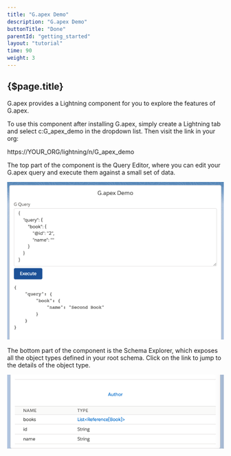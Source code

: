 ```yaml
---
title: "G.apex Demo"
description: "G.apex Demo"
buttonTitle: "Done"
parentId: "getting_started"
layout: "tutorial"
time: 90
weight: 3
---
```


## {$page.title}

G.apex provides a Lightning component for you to explore the features of G.apex.

To use this component after installing G.apex, simply create a Lightning tab and select c:G_apex_demo in the dropdown list. Then visit the link in your org:

https://YOUR_ORG/lightning/n/G_apex_demo

The top part of the component is the Query Editor, where you can edit your G.apex query and execute them against a small set of data.

![Query Editor](https://raw.githubusercontent.com/Click-to-Cloud/G.apex/master/images/query_small.png "Query Editor")

The bottom part of the component is the Schema Explorer, which exposes all the object types defined in your root schema. Click on the link to jump to the details of the object type.

![Schema Explorer](https://raw.githubusercontent.com/Click-to-Cloud/G.apex/master/images/schema_small.png "Schema Explorer")
